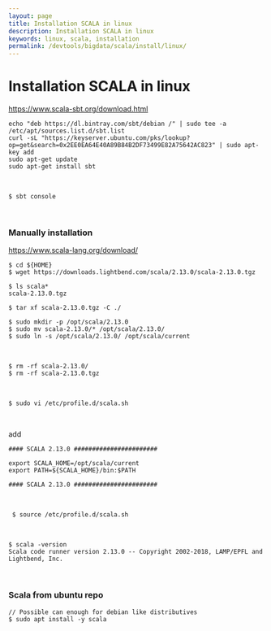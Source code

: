 ```yaml
---
layout: page
title: Installation SCALA in linux
description: Installation SCALA in linux
keywords: linux, scala, installation
permalink: /devtools/bigdata/scala/install/linux/
---
```



# Installation SCALA in linux


https://www.scala-sbt.org/download.html


```
echo "deb https://dl.bintray.com/sbt/debian /" | sudo tee -a /etc/apt/sources.list.d/sbt.list
curl -sL "https://keyserver.ubuntu.com/pks/lookup?op=get&search=0x2EE0EA64E40A89B84B2DF73499E82A75642AC823" | sudo apt-key add
sudo apt-get update
sudo apt-get install sbt
```

<br/>

    $ sbt console

<br/>


### Manually installation

https://www.scala-lang.org/download/


    $ cd ${HOME}
    $ wget https://downloads.lightbend.com/scala/2.13.0/scala-2.13.0.tgz

    $ ls scala*
    scala-2.13.0.tgz

    $ tar xf scala-2.13.0.tgz -C ./

    $ sudo mkdir -p /opt/scala/2.13.0
    $ sudo mv scala-2.13.0/* /opt/scala/2.13.0/
    $ sudo ln -s /opt/scala/2.13.0/ /opt/scala/current

<br/>

    $ rm -rf scala-2.13.0/
    $ rm -rf scala-2.13.0.tgz

<br/>

    $ sudo vi /etc/profile.d/scala.sh

<br/>

add

```
#### SCALA 2.13.0 #######################

export SCALA_HOME=/opt/scala/current
export PATH=${SCALA_HOME}/bin:$PATH

#### SCALA 2.13.0 #######################
```

<br/>

     $ source /etc/profile.d/scala.sh

<br/>

    $ scala -version
    Scala code runner version 2.13.0 -- Copyright 2002-2018, LAMP/EPFL and Lightbend, Inc.


<br/>

### Scala from ubuntu repo

    // Possible can enough for debian like distributives
    $ sudo apt install -y scala